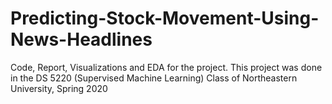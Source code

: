 # Predicting-Stock-Movement-Using-News-Headlines
Code, Report, Visualizations and EDA for the project. This project was done in the DS 5220 (Supervised Machine Learning) Class of Northeastern University, Spring 2020
